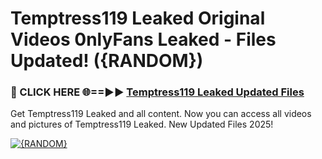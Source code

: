 # Temptress119 Leaked Original Videos 0nlyFans Leaked - Files Updated! ({RANDOM})

<h3>🔴 CLICK HERE 🌐==►► <a href="https://betterlinks.top/A2PfLJ" rel="nofollow">Temptress119 Leaked Updated Files</a></h3>

Get Temptress119 Leaked and all content. Now you can access all videos and pictures of Temptress119 Leaked. New Updated Files 2025!

[![{RANDOM}](https://i.imgur.com/ppqm5kG.gif)](https://betterlinks.top/A2PfLJ)